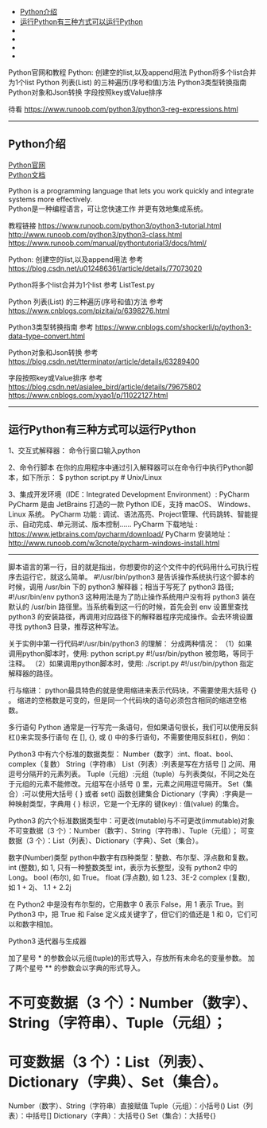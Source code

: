 - [Python介绍](#Python介绍)
- [运行Python有三种方式可以运行Python](#运行Python有三种方式可以运行Python)
- [](#)
- [](#)
- [](#)
- [](#)

Python官网和教程
Python: 创建空的list,以及append用法
Python将多个list合并为1个list
Python 列表(List) 的三种遍历(序号和值)方法
Python3类型转换指南
Python对象和Json转换
字段按照key或Value排序


待看
https://www.runoob.com/python3/python3-reg-expressions.html



---------------------------------------------------------------------------------------------------------------------
## Python介绍


[Python官网](https://www.python.org/)  
[Python文档](https://www.python.org/doc/)  

Python is a programming language that lets you work quickly and integrate systems more effectively.  
Python是一种编程语言，可让您快速工作 并更有效地集成系统。



教程链接
https://www.runoob.com/python3/python3-tutorial.html
http://www.runoob.com/python3/python3-class.html
https://www.runoob.com/manual/pythontutorial3/docs/html/

Python: 创建空的list,以及append用法
参考
https://blog.csdn.net/u012486361/article/details/77073020

Python将多个list合并为1个list
参考
ListTest.py

Python 列表(List) 的三种遍历(序号和值)方法
参考
https://www.cnblogs.com/pizitai/p/6398276.html

Python3类型转换指南
参考
https://www.cnblogs.com/shockerli/p/python3-data-type-convert.html

Python对象和Json转换
参考
https://blog.csdn.net/tterminator/article/details/63289400


字段按照key或Value排序
参考
https://blog.csdn.net/asialee_bird/article/details/79675802
https://www.cnblogs.com/xyao1/p/11022127.html



---------------------------------------------------------------------------------------------------------------------
## 运行Python有三种方式可以运行Python

1、交互式解释器：
命令行窗口输入python

2、命令行脚本
在你的应用程序中通过引入解释器可以在命令行中执行Python脚本，如下所示：
$ python script.py # Unix/Linux

3、集成开发环境（IDE：Integrated Development Environment）: PyCharm
PyCharm 是由 JetBrains 打造的一款 Python IDE，支持 macOS、 Windows、 Linux 系统。
PyCharm 功能 : 调试、语法高亮、Project管理、代码跳转、智能提示、自动完成、单元测试、版本控制……
PyCharm 下载地址 : https://www.jetbrains.com/pycharm/download/
PyCharm 安装地址：http://www.runoob.com/w3cnote/pycharm-windows-install.html

---------------------------------------------------------------------------------------------------------------------

脚本语言的第一行，目的就是指出，你想要你的这个文件中的代码用什么可执行程序去运行它，就这么简单。
#!/usr/bin/python3 是告诉操作系统执行这个脚本的时候，调用 /usr/bin 下的 python3 解释器；相当于写死了 python3 路径;
#!/usr/bin/env python3 这种用法是为了防止操作系统用户没有将 python3 装在默认的 /usr/bin 路径里。当系统看到这一行的时候，首先会到 env 设置里查找 python3 的安装路径，再调用对应路径下的解释器程序完成操作。会去环境设置寻找 python3 目录，推荐这种写法。

关于实例中第一行代码#!/usr/bin/python3 的理解：
分成两种情况：
（1）如果调用python脚本时，使用:
python script.py
#!/usr/bin/python 被忽略，等同于注释。
（2）如果调用python脚本时，使用:
./script.py
#!/usr/bin/python 指定解释器的路径。

行与缩进：
python最具特色的就是使用缩进来表示代码块，不需要使用大括号 {} 。
缩进的空格数是可变的，但是同一个代码块的语句必须包含相同的缩进空格数。

多行语句
Python 通常是一行写完一条语句，但如果语句很长，我们可以使用反斜杠(\)来实现多行语句
在 [], {}, 或 () 中的多行语句，不需要使用反斜杠(\)，例如：


Python3 中有六个标准的数据类型：
Number（数字）:int、float、bool、complex（复数）
String（字符串）
List（列表）:列表是写在方括号 [] 之间、用逗号分隔开的元素列表。
Tuple（元组）:元组（tuple）与列表类似，不同之处在于元组的元素不能修改。元组写在小括号 () 里，元素之间用逗号隔开。
Set（集合）:可以使用大括号 { } 或者 set() 函数创建集合
Dictionary（字典）:字典是一种映射类型，字典用 { } 标识，它是一个无序的 键(key) : 值(value) 的集合。

Python3 的六个标准数据类型中：可更改(mutable)与不可更改(immutable)对象
不可变数据（3 个）：Number（数字）、String（字符串）、Tuple（元组）；
可变数据（3 个）：List（列表）、Dictionary（字典）、Set（集合）。

数字(Number)类型
python中数字有四种类型：整数、布尔型、浮点数和复数。
int (整数), 如 1, 只有一种整数类型 int，表示为长整型，没有 python2 中的 Long。
bool (布尔), 如 True。
float (浮点数), 如 1.23、3E-2
complex (复数), 如 1 + 2j、 1.1 + 2.2j

在 Python2 中是没有布尔型的，它用数字 0 表示 False，用 1 表示 True。到 Python3 中，把 True 和 False 定义成关键字了，但它们的值还是 1 和 0，它们可以和数字相加。



Python3 迭代器与生成器


加了星号 * 的参数会以元组(tuple)的形式导入，存放所有未命名的变量参数。
加了两个星号 ** 的参数会以字典的形式导入。

# 不可变数据（3 个）：Number（数字）、String（字符串）、Tuple（元组）；
# 可变数据（3 个）：List（列表）、Dictionary（字典）、Set（集合）。

Number（数字）、String（字符串）直接赋值
Tuple（元组）：小括号()
List（列表）：中括号[]
Dictionary（字典）：大括号{}
Set（集合）：大括号{}



